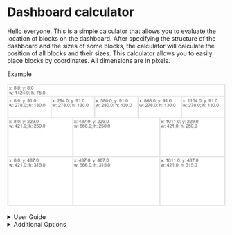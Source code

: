 # Dashboard calculator
Hello everyone. This is a simple calculator that allows you to evaluate the location of blocks on the dashboard. After specifying the structure of the dashboard and the sizes of some blocks, the calculator will calculate the position of all blocks and their sizes. This calculator allows you to easily place blocks by coordinates. All dimensions are in pixels.

Example

![alt text](https://github.com/vonOrso/Dashboard_calculator/blob/main/Example.png?raw=true)

<details>
  <summary>User Guide</summary>
  
  The main dashboard_calculator function is in the defs_calculator. The Size_notebook contains a small example of how the function works.
  
  You need to specify the size of the dashboard.
  
  ![image](https://user-images.githubusercontent.com/43719238/149387416-85a14bb9-3404-40cf-9c53-26fc273d3f22.png)
  
  You also need to specify the structure of the dashboard. The db_hor_sizes parameter specifies the number of blocks on each line and their width. 
  
  ![image](https://user-images.githubusercontent.com/43719238/149390312-10f827da-25c1-4d88-be9e-aee2369f553f.png)
  
  If you specify 'Auto' instead of size for blocks, the calculator will automatically calculate their sizes depending on the remaining width. That is, if there are 500 pixels left (in width) and 'Auto' was specified for two blocks, then the system will create two blocks of 250 pixels each. The red arrows mark the width that was calculated automatically, and the orange arrows indicate the width that was originally set.

  ![image](https://user-images.githubusercontent.com/43719238/149388631-a29df55c-1f63-4871-bd26-c0c2465972ed.png)
  
  It is not necessary to specify the height of each block, instead db_ver_sizes sets the height for all blocks in the line.
  
  ![image](https://user-images.githubusercontent.com/43719238/149392071-e5c01292-f843-4cad-98c2-642cc9f1415b.png)

  ![image](https://user-images.githubusercontent.com/43719238/149391615-a72c1ef6-c640-48a9-9bbe-cd0a63f9cc00.png)
  
  ![image](https://user-images.githubusercontent.com/43719238/149393189-0dc9584a-4a7e-45df-9a38-f74b3a75055d.png)
  
  These four parameters are required to specify. The result is a picture with the desired coordinates and dimensions.
  
  ![alt text](https://github.com/vonOrso/Dashboard_calculator/blob/main/Example.png?raw=true)
</details>

<details>
  <summary>Additional Options</summary>
  
  global_borders - size of borders between blocks (type - int, default - 8);
  
  img_name_and_format - path, image name and type (type - st, default - '');
  
  save - should the image be saved? (type - str, default - 'No');
  
  show - should the image be showed? (type - str, default - 'Yes');
  
  font - text font (default - ImageFont.truetype("arial.ttf", size=30)); 
  
  background_color - background color (type - str, default - '#E5E5E5'); 
  
  block_color - block_color (type - str, default - 'white'); 
  
  text_color - text color (type - str, default - '#484848');
  
  outer_padding - outer padding of text (type - int, default - 4); 
  
  text_pos_correction - this setting needs to be adjusted if the default font has been changed (type - int, default - 35).
</details>
